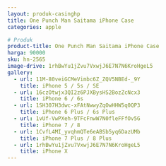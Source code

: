 ```yaml
---
layout: produk-casinghp
title: One Punch Man Saitama iPhone Case
categories: apple

# Produk
product-title: One Punch Man Saitama iPhone Case
harga: 90000
sku: hn-2565
image-drive: 1rhBwYu1jZvu7VxwjJ6E7N7N6KroHgeL5
gallery:
  - url: 11M-80veiGCMeVimbc6Z_ZQV5NBEd-_9Y
    title: iPhone 5 / 5s / SE
  - url: 16czOtwjx3QI2z6PJXBysHS2BozZcNcx3
    title: iPhone 6 / 6s
  - url: 1SH307H3dwc-xFAtNwwyZqOwHHW5q0QP3
    title: iPhone 6 Plus / 6s Plus
  - url: 1vUf-VwPXeh-9TFcFnwW7N0fleFFfOv5G
    title: iPhone 7 / 8
  - url: 1CvfL4MI_yvqhmQTe6eABSb5yq6DazUMb
    title: iPhone 7 Plus / 8 Plus
  - url: 1rhBwYu1jZvu7VxwjJ6E7N7N6KroHgeL5
    title: iPhone X
---
```

